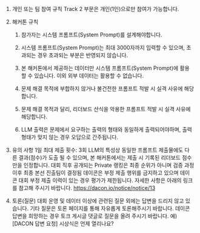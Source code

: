 1. 개인 또는 팀 참여 규칙
Track 2 부문은 개인(1인)으로만 참여가 가능합니다.
  

2. 해커톤 규칙
	1) 참가자는 시스템 프롬프트(System Prompt)를 설계해야합니다.

	2) 시스템 프롬프트(System Prompt)는 최대 3000자까지 입력할 수 있으며, 초과되는 경우 초과되는 부분은 반영되지 않습니다.

	3) 본 해커톤에서 제공하는 데이터만 시스템 프롬프트(System Prompt)에 활용할 수 있습니다. 이외 외부 데이터는 활용할 수 없습니다.

	4) 문제 해결 목적에 부합하지 않거나 불건전한 프롬프트 적발 시 실격 사유에 해당합니다.

	5) 문제 해결 목적과 달리, 리더보드 산식을 악용한 프롬프트 적발 시 실격 사유에 해당합니다.

	6) LLM 출력은 문제에서 요구하는 출력의 형태와 동일하게 출력되어야하며, 출력 형태가 맞지 않는 경우 오답으로 간주됩니다.


3. 유의 사항
1일 최대 제출 횟수: 3회
LLM의 특성상 동일한 프롬프트 제출물에도 다른 결과(점수)가 도출 될 수 있으며, 본 해커톤에서는 제출 시 기록된 리더보드 점수만을 인정합니다.
대회 직후 공개되는 Private 랭킹은 최종 순위가 아니며 검증 과정 이후 최종 본선 진출팀이 결정됨
데이콘은 부정 제출 행위를 금지하고 있으며 데이콘 대회 부정 제출 이력이 있는 경우 평가가 제한됩니다. 자세한 사항은 아래의 링크를 참고해 주시기 바랍니다.
https://dacon.io/notice/notice/13

 

4. 토론(질문)
대회 운영 및 데이터 이상에 관련된 질문 외에는 답변을 드리지 않고 있습니다. 기타 질문은 토론 페이지를 통해 자유롭게 토론해주시기 바랍니다.
데이콘 답변을 희망하는 경우 토크 게시글 댓글로 질문을 올려 주시기 바랍니다.
예) [DACON 답변 요청] 시상식은 언제 열리나요?